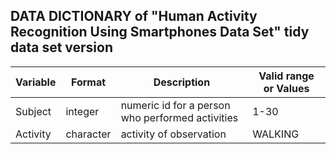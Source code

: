 ## DATA DICTIONARY of "Human Activity Recognition Using Smartphones Data Set" tidy data set version

| Variable | Format | Description | Valid range or Values |
| --- | --- | --- | --- |
| Subject | integer | numeric id for a person who performed activities | 1-30 |
| Activity | character | activity of observation | WALKING |
